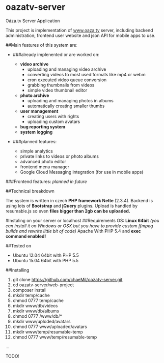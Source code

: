 # oazatv-server
Oáza.tv Server Application

This project is implementation of www.oaza.tv server,
including backend administration, frontend user website and json API for mobile apps to use.

##Main features of this system are:
  - ###already implenented or are worked on: 
    - **video archive**
      - uploading and managing video archive
      - converting videos to most used formats like mp4 or webm
      - cron executed video queue conversion
      - grabbing thumbnails from videos
      - simple video thumbnail editor
    - **photo archive**
      - uploading and managing photos in albums
      - automatically creating smaller thumbs
    - **user management**
      - creating users with rights
      - uploading custom avatars
    - **bug reporting system**
    - **system logging**
    
  - ###planned features:
    - simple analytics
    - private links to videos or photo albums
    - advanced photo editor
    - frontend menu manager
    - Google Cloud Messaging integration (for use in mobile apps)

###Frontend features:
*planned in future*

##Technical breakdown

The system is written in czech **PHP framework Nette** (2.3.4). Backend is using lots of **Bootstrap** 
and **jQuery** plugins. Upload is handled by resumable.js so even **files bigger than 2gb can be uploaded.**


#Instaling on your server or localhost
##Requirements
OS: **Linux 64bit** *(you can install it on Windows or OSX but you have to provide custom ffmpeg builds and rewrite little bit of code)*
Apache With PHP 5.4 and **exec command enabled!**

##Tested on
- Ubuntu 12.04 64bit with PHP 5.5
- Ubuntu 15.04 64bit with PHP 5.5

##Installing
1. git clone https://github.com/chaeMil/oazatv-server.git
2. cd oazatv-server/web-project
3. composer install
4. mkdir temp/cache
5. chmod 0777 temp/cache
6. mkdir www/db/videos
7. mkdir www/db/albums
8. chmod 0777 /www/db/*
9. mkdir www/uploded/avatars
10. chmod 0777 www/uploaded/avatars
11. mkdir www/temp/resumable-temp
12. chmod 0777 www/temp/resumable-temp

...

TODO!
